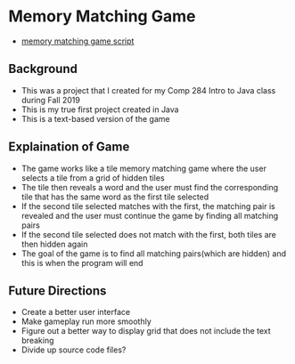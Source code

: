 # Memory Matching Game
- [memory matching game script](./Memory_Game.java)

## Background
- This was a project that I created for my Comp 284 Intro to Java class during Fall 2019
- This is my true first project created in Java 
- This is a text-based version of the game

## Explaination of Game
- The game works like a tile memory matching game where the user selects a tile from a grid of hidden tiles
- The tile then reveals a word and the user must find the corresponding tile that has the same word as the first tile selected
- If the second tile selected matches with the first, the matching pair is revealed and the user must continue the game by 
finding all matching pairs
- If the second tile selected does not match with the first, both tiles are then hidden again
- The goal of the game is to find all matching pairs(which are hidden) and this is when the program will end

## Future Directions
- Create a better user interface
- Make gameplay run more smoothly
- Figure out a better way to display grid that does not include the text breaking
- Divide up source code files?
